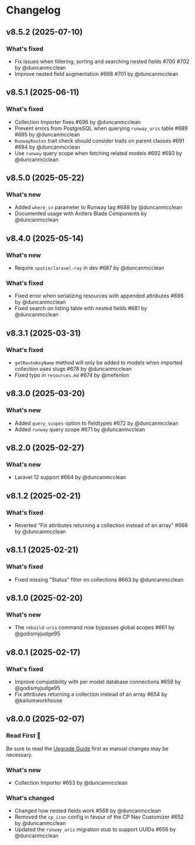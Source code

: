 # Changelog

## v8.5.2 (2025-07-10)

### What's fixed
* Fix issues when filtering, sorting and searching nested fields #700 #702 by @duncanmcclean
* Improve nested field augmentation #698 #701 by @duncanmcclean



## v8.5.1 (2025-06-11)

### What's fixed
* Collection Importer fixes #696 by @duncanmcclean
* Prevent errors from PostgreSQL when querying `runway_uris` table #689 #695 by @duncanmcclean
* `RunwayRoutes` trait check should consider traits on parent classes #691 #694 by @duncanmcclean
* Use `runway` query scope when fetching related models #692 #693 by @duncanmcclean



## v8.5.0 (2025-05-22)

### What's new
* Added `where_in` parameter to Runway tag #688 by @duncanmcclean
* Documented usage with Antlers Blade Components by @duncanmcclean



## v8.4.0 (2025-05-14)

### What's new
* Require `spatie/laravel-ray` in dev #687 by @duncanmcclean

### What's fixed
* Fixed error when serializing resources with appended attributes #686 by @duncanmcclean
* Fixed search on listing table with nested fields #681 by @duncanmcclean



## v8.3.1 (2025-03-31)

### What's fixed
* `getRouteKeyName` method will only be added to models when imported collection uses slugs #678 by @duncanmcclean
* Fixed typo in `resources.md` #674 by @mefenlon



## v8.3.0 (2025-03-20)

### What's new
* Added `query_scopes` option to fieldtypes #672 by @duncanmcclean
* Added `runway` query scope #671 by @duncanmcclean



## v8.2.0 (2025-02-27)

### What's new
* Laravel 12 support #664 by @duncanmcclean



## v8.1.2 (2025-02-21)

### What's fixed
* Reverted "Fix attributes returning a collection instead of an array" #666 by @duncanmcclean



## v8.1.1 (2025-02-21)

### What's fixed
* Fixed missing "Status" filter on collections #663 by @duncanmcclean



## v8.1.0 (2025-02-20)

### What's new
* The `rebuild-uris` command now bypasses global scopes #661 by @godismyjudge95



## v8.0.1 (2025-02-17)

### What's fixed
* Improve compatibility with per model database connections #659 by @godismyjudge95
* Fix attributes returning a collection instead of an array #654 by @kailumworkhouse



## v8.0.0 (2025-02-07)

### Read First 👀
Be sure to read the [Upgrade Guide](https://runway.duncanmcclean.com/upgrade-guides/v7-to-v8) first as manual changes may be necessary.

### What's new
* Collection Importer #653 by @duncanmcclean

### What's changed
* Changed how nested fields work #568 by @duncanmcclean
* Removed the `cp_icon` config in favour of the CP Nav Customizer #652 by @duncanmcclean
* Updated the `runway_uris` migration stub to support UUIDs #656 by @duncanmcclean
